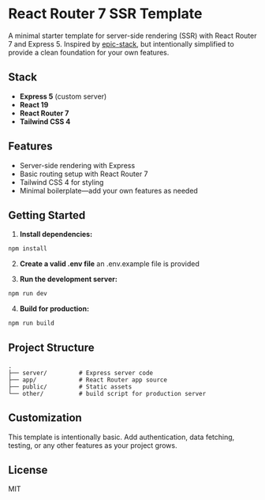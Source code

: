 # React Router 7 SSR Template

A minimal starter template for server-side rendering (SSR) with React Router 7 and Express 5. Inspired by [epic-stack](https://github.com/epicweb-dev/epic-stack), but intentionally simplified to provide a clean foundation for your own features.

## Stack

- **Express 5** (custom server)
- **React 19**
- **React Router 7**
- **Tailwind CSS 4**

## Features

- Server-side rendering with Express
- Basic routing setup with React Router 7
- Tailwind CSS 4 for styling
- Minimal boilerplate—add your own features as needed

## Getting Started

1. **Install dependencies:**
  ```bash
  npm install
  ```

2. **Create a valid .env file**
  an .env.example file is provided

3. **Run the development server:**
  ```bash
  npm run dev
  ```

4. **Build for production:**
  ```bash
  npm run build
  ```

## Project Structure

```
.
├── server/         # Express server code
├── app/            # React Router app source
├── public/         # Static assets
└── other/          # build script for production server
```

## Customization

This template is intentionally basic. Add authentication, data fetching, testing, or any other features as your project grows.

## License

MIT